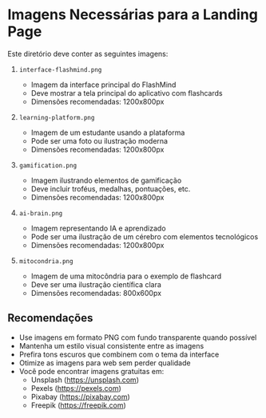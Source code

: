 # Imagens Necessárias para a Landing Page

Este diretório deve conter as seguintes imagens:

1. `interface-flashmind.png`
   - Imagem da interface principal do FlashMind
   - Deve mostrar a tela principal do aplicativo com flashcards
   - Dimensões recomendadas: 1200x800px

2. `learning-platform.png`
   - Imagem de um estudante usando a plataforma
   - Pode ser uma foto ou ilustração moderna
   - Dimensões recomendadas: 1200x800px

3. `gamification.png`
   - Imagem ilustrando elementos de gamificação
   - Deve incluir troféus, medalhas, pontuações, etc.
   - Dimensões recomendadas: 1200x800px

4. `ai-brain.png`
   - Imagem representando IA e aprendizado
   - Pode ser uma ilustração de um cérebro com elementos tecnológicos
   - Dimensões recomendadas: 1200x800px

5. `mitocondria.png`
   - Imagem de uma mitocôndria para o exemplo de flashcard
   - Deve ser uma ilustração científica clara
   - Dimensões recomendadas: 800x600px

## Recomendações

- Use imagens em formato PNG com fundo transparente quando possível
- Mantenha um estilo visual consistente entre as imagens
- Prefira tons escuros que combinem com o tema da interface
- Otimize as imagens para web sem perder qualidade
- Você pode encontrar imagens gratuitas em:
  - Unsplash (https://unsplash.com)
  - Pexels (https://pexels.com)
  - Pixabay (https://pixabay.com)
  - Freepik (https://freepik.com) 
